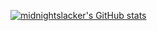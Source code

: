 [![midnightslacker's GitHub stats](https://github-readme-stats.vercel.app/api?username=midnightslacker)](https://github.com/midnightslacker/github-readme-stats)
